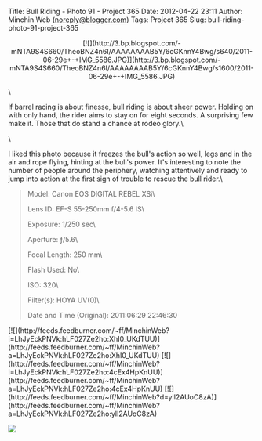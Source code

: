 Title: Bull Riding - Photo 91 - Project 365
Date: 2012-04-22 23:11
Author: Minchin Web (noreply@blogger.com)
Tags: Project 365
Slug: bull-riding-photo-91-project-365

<div class="separator" style="clear: both; text-align: center;">

</p>
<p>
[![](http://3.bp.blogspot.com/-mNTA9S4S660/TheoBNZ4n6I/AAAAAAAAB5Y/6cGKnnY4Bwg/s640/2011-06-29e+-+IMG_5586.JPG)](http://3.bp.blogspot.com/-mNTA9S4S660/TheoBNZ4n6I/AAAAAAAAB5Y/6cGKnnY4Bwg/s1600/2011-06-29e+-+IMG_5586.JPG)

</div>

</p>
\

If barrel racing is about finesse, bull riding is about sheer power.
Holding on with only hand, the rider aims to stay on for eight seconds.
A surprising few make it. Those that do stand a chance at rodeo glory.\

\

I liked this photo because it freezes the bull's action so well, legs
and in the air and rope flying, hinting at the bull's power. It's
interesting to note the number of people around the periphery, watching
attentively and ready to jump into action at the first sign of trouble
to rescue the bull rider.\

> </p>
> <span style="color: #666666;">Model: </span>Canon EOS DIGITAL REBEL
> XSi\
>
> <span style="color: #666666;">Lens ID: </span>EF-S 55-250mm f/4-5.6
> IS\
>
> <span style="color: #666666;">Exposure: </span>1/250 sec\
>
> <span style="color: #666666;">Aperture: </span>ƒ/5.6\
>
> <span style="color: #666666;">Focal Length: </span>250 mm\
>
> <span style="color: #666666;">Flash Used: </span>No\
>
> <span style="color: #666666;">ISO: </span>320\
>
> <span style="color: #666666;">Filter(s): </span>HOYA UV(0)\
>
> <p>
> <span style="color: #666666;">Date and Time
> (Original): </span>2011:06:29 22:46:30

<div class="feedflare">

</p>
[![](http://feeds.feedburner.com/~ff/MinchinWeb?i=LhJyEckPNVk:hLF027Ze2ho:XhI0_UKdTUU)](http://feeds.feedburner.com/~ff/MinchinWeb?a=LhJyEckPNVk:hLF027Ze2ho:XhI0_UKdTUU)
[![](http://feeds.feedburner.com/~ff/MinchinWeb?i=LhJyEckPNVk:hLF027Ze2ho:4cEx4HpKnUU)](http://feeds.feedburner.com/~ff/MinchinWeb?a=LhJyEckPNVk:hLF027Ze2ho:4cEx4HpKnUU)
[![](http://feeds.feedburner.com/~ff/MinchinWeb?d=yIl2AUoC8zA)](http://feeds.feedburner.com/~ff/MinchinWeb?a=LhJyEckPNVk:hLF027Ze2ho:yIl2AUoC8zA)

<p>

</div>

![](http://feeds.feedburner.com/~r/MinchinWeb/~4/LhJyEckPNVk)

</p>

